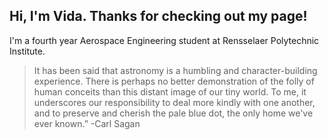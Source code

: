 ## Hi, I'm Vida. Thanks for checking out my page!
I'm a fourth year Aerospace Engineering student at Rensselaer Polytechnic Institute. 

<blockquote>It has been said that astronomy is a humbling and character-building experience. There is perhaps no better demonstration of the folly of human conceits than this distant image of our tiny world. To me, it underscores our responsibility to deal more kindly with one another, and to preserve and cherish the pale blue dot, the only home we've ever known.” -Carl Sagan</blockquote> 
